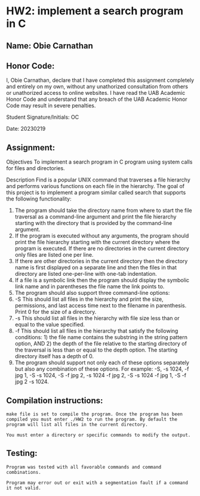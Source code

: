 # HW2: implement a search program in C 

## Name: Obie Carnathan

## Honor Code:

I, Obie Carnathan, declare that I have completed this assignment completely and entirely on my own, without any unathorized consultation from others or unathorized access to online websites. I have read the UAB Academic Honor Code and understand that any breach of the UAB Academic Honor Code may result in severe penalties.

Student Signature/Initials: OC

Date: 20230219

## Assignment:
Objectives 
To implement a search program in C program using system calls for files and 
directories. 
 
Description 
Find is a popular UNIX command that traverses a file hierarchy and performs various 
functions on each file in the hierarchy. The goal of this project is to implement a 
program similar called search that supports the following functionality: 
1. The program should take the directory name from where to start the file traversal as a 
command-line argument and print the file hierarchy starting with the directory that is 
provided by the command-line argument. 
2. If the program is executed without any arguments, the program should print the file 
hierarchy starting with the current directory where the program is executed. If there are no 
directories in the current directory only files are listed one per line. 
3. If there are other directories in the current directory then the directory name is first 
displayed on a separate line and then the files in that directory are listed one-per-line with 
one-tab indentation. 
4. If a file is a symbolic link then the program should display the symbolic link name and in 
parentheses the file name the link points to. 
5. The program should also support three command-line options: 
1. -S 
This should list all files in the hierarchy and print the size, permissions, and last access 
time next to the filename in parenthesis. Print 0 for the size of a directory. 
2. -s <file size in bytes> 
This should list all files in the hierarchy with file size less than or equal to the value 
specified. 
3. -f <string pattern> <depth> 
This should list all files in the hierarchy that satisfy the following conditions: 1) the file 
name contains the substring in the string pattern option, AND 2) the depth of the file 
relative to the starting directory of the traversal is less than or equal to the depth option. 
The starting directory itself has a depth of 0. 
6. The program should support not only each of these options separately but also any 
combination of these options. For example: -S, -s 1024, -f jpg 1, -S -s 1024, -S -f jpg 2, -s 
1024 -f jpg 2, -S -s 1024 -f jpg 1, -S -f jpg 2 -s 1024. 

## Compilation instructions:
    make file is set to compile the program. Once the program has been compiled you must enter ./HW2 to run the program. By default the program will list all files in the current directory.

    You must enter a directory or specific commands to modify the output.

## Testing:
    Program was tested with all favorable commands and command combinations.

    Program may error out or exit with a segmentation fault if a command it not valid.